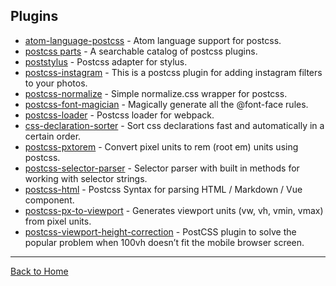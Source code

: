 ## Plugins

- [atom-language-postcss](https://github.com/azat-io/atom-language-postcss) - Atom language support for postcss.
- [postcss parts](https://www.postcss.parts) - A searchable catalog of postcss plugins.
- [poststylus](https://github.com/seaneking/poststylus) - Postcss adapter for stylus.
- [postcss-instagram](https://github.com/azat-io/postcss-instagram) - This is a postcss plugin for adding instagram filters to your photos.
- [postcss-normalize](https://github.com/jonathantneal/postcss-normalize) - Simple normalize.css wrapper for postcss.
- [postcss-font-magician](https://github.com/jonathantneal/postcss-font-magician) - Magically generate all the @font-face rules.
- [postcss-loader](https://github.com/postcss/postcss-loader) - Postcss loader for webpack.
- [css-declaration-sorter](https://github.com/Siilwyn/css-declaration-sorter) - Sort css declarations fast and automatically in a certain order.
- [postcss-pxtorem](https://github.com/cuth/postcss-pxtorem) - Convert pixel units to rem (root em) units using postcss.
- [postcss-selector-parser](https://github.com/postcss/postcss-selector-parser) - Selector parser with built in methods for working with selector strings.
- [postcss-html](https://github.com/gucong3000/postcss-html) - Postcss Syntax for parsing HTML / Markdown / Vue component.
- [postcss-px-to-viewport](https://github.com/evrone/postcss-px-to-viewport) - Generates viewport units (vw, vh, vmin, vmax) from pixel units.
- [postcss-viewport-height-correction](https://github.com/Faisal-Manzer/postcss-viewport-height-correction) - PostCSS plugin to solve the popular problem when 100vh doesn’t fit the mobile browser screen.

---
[Back to Home](https://github.com/jdrgomes/awesome-postcss)
